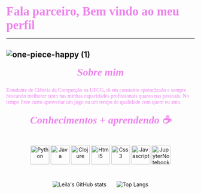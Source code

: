 ### <span style="font-family:Minecraft Fifty Solid; font-size:2em; color:#EE82EE">Fala parceiro, Bem vindo ao meu perfil 🤙</span>

---
![one-piece-happy (1)](https://github.com/LeilaFarias/LeilaFarias/assets/115854945/706c584b-ef35-4961-abab-a33d3a07d5c9)
---


##### <center> <span style="font-family:Minecraft Fifty Solid; font-size:2em;color:#EE82EE">         Sobre mim      </span>

<span style="font-family:Minecraft Fifty Solid; font-size:1em; color:#EE82EE">Estudante de Ciência da Computção na UFCG, tô em constante aprendizado e sempre buscando melhorar tanto nas minhas capacidades profissionais quanto nas pessoais. No tempo livre curto aproveitar um jogo ou um tempo de qualidade com quem eu amo.</span>

##### <center> <span style="font-family:Minecraft Fifty Solid; font-size:2em;color:#EE82EE">         Conhecimentos + aprendendo ☕      </span>

<center><div style="display: inline_block"><br/>
            <img align="center" alt="Python" height=50 src="https://cdn.jsdelivr.net/gh/devicons/devicon/icons/python/python-original.svg" />
            <img align="center" alt="Java" height=50 src="https://cdn.jsdelivr.net/gh/devicons/devicon/icons/java/java-original.svg" /> 
            <img align="center" alt="Clojure" height=50 src="https://cdn.jsdelivr.net/gh/devicons/devicon/icons/clojure/clojure-line.svg" />
            <img align="center" alt="Html5" height=50 src="https://cdn.jsdelivr.net/gh/devicons/devicon/icons/html5/html5-original.svg" />
            <img align="center" alt="Css3" height=50 src="https://cdn.jsdelivr.net/gh/devicons/devicon/icons/css3/css3-original.svg" />
            <img align="center" alt="Javascript" height=50 src="https://cdn.jsdelivr.net/gh/devicons/devicon/icons/javascript/javascript-original.svg" />
            <img align="center" alt="JupyterNotebook" height=50 src="https://cdn.jsdelivr.net/gh/devicons/devicon/icons/jupyter/jupyter-original-wordmark.svg" />
        </div>

‎ 

![Leila's GitHub stats](https://github-readme-stats.vercel.app/api?username=LeilaFarias&show_icons=true&theme=radical) ‎ ‎ ‎ ‎ ‎ ‎ ![Top Langs](https://github-readme-stats.vercel.app/api/top-langs/?username=LeilaFarias&layout=compact)
